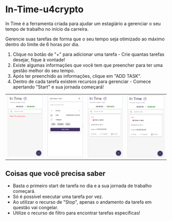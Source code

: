 ﻿# In-Time-u4crypto

In Time é a ferramenta criada para ajudar um estagiário a gerenciar o seu tempo de trabalho no início da carreira.

Gerencie suas tarefas de forma que o seu tempo seja otimizado ao máximo dentro do limite de 6 horas por dia.

1. Clique no botão de "+" para adicionar uma tarefa - Crie quantas tarefas desejar, fique à vontade!
3. Existe algumas informações que você tem que preencher para ter uma gestão melhor do seu tempo.
4. Após ter preenchido as informaçôes, clique em "ADD TASK".
5. Dentro de cada tarefa existem recursos para gerenciar - Comece apertando "Start" e sua jornada começará! 

<table>
  <tr>
    <td valign="top"><img src="src/assets/images/primeiro.PNG"/></td>
   <td valign="top"><img src="src/assets/images/segundo.PNG"/></td>
    <td valign="top"><img src="src/assets/images/terceiro.PNG"/></td>
    <td valign="top"><img src="src/assets/images/quarto.PNG"/></td>
</table>

## Coisas que você precisa saber

- Basta o primeiro start de tarefa no dia e a sua jornada de trabalho começará.
- Só é possível executar uma tarefa por vez.
- Ao utilizar o recurso de "Stop", apenas o andamento da tarefa em questâo vai congelar.
- Utilize o recurso de filtro para encontrar tarefas específicas!
